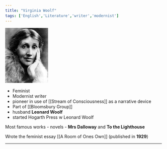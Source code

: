 ```yaml
---
title: "Virginia Woolf"
tags: ['English','Literature','writer','modernist']
---
```

![Virgina](images/woolf.jpg)

- Feminist 
- Modernist writer 
- pioneer in use of [[Stream of Consciousness]] as a narrative device
- Part of [[Bloomsbury Group]]
-  husband **Leonard Woolf**
- started Hogarth Press w Leonard Woolf

Most famous works - novels - **Mrs Dalloway** and **To the Lighthouse**

Wrote the feminist essay [[A Room of Ones Own]] (published in **1929**)

---

